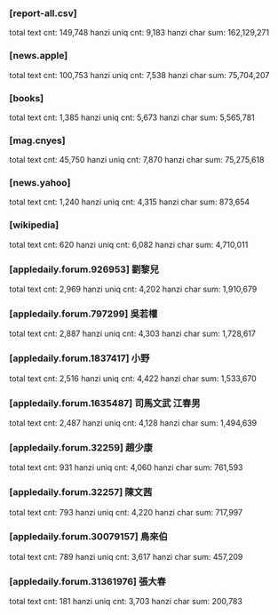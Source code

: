 
### [report-all.csv] ##############################
  total text cnt:      149,748
  hanzi uniq cnt:        9,183
  hanzi char sum:  162,129,271

### [news.apple] ##############################
  total text cnt:      100,753
  hanzi uniq cnt:        7,538
  hanzi char sum:   75,704,207

### [books] ##############################
  total text cnt:        1,385
  hanzi uniq cnt:        5,673
  hanzi char sum:    5,565,781

### [mag.cnyes] ##############################
  total text cnt:       45,750
  hanzi uniq cnt:        7,870
  hanzi char sum:   75,275,618

### [news.yahoo] ##############################
  total text cnt:        1,240
  hanzi uniq cnt:        4,315
  hanzi char sum:      873,654

### [wikipedia] ##############################
  total text cnt:          620
  hanzi uniq cnt:        6,082
  hanzi char sum:    4,710,011

### [appledaily.forum.926953] 劉黎兒 ################
  total text cnt:        2,969
  hanzi uniq cnt:        4,202
  hanzi char sum:    1,910,679

### [appledaily.forum.797299] 吳若權 ################
  total text cnt:        2,887
  hanzi uniq cnt:        4,303
  hanzi char sum:    1,728,617

### [appledaily.forum.1837417] 小野 ################
  total text cnt:        2,516
  hanzi uniq cnt:        4,422
  hanzi char sum:    1,533,670

### [appledaily.forum.1635487] 司馬文武 江春男 ##########
  total text cnt:        2,487
  hanzi uniq cnt:        4,128
  hanzi char sum:    1,494,639

### [appledaily.forum.32259] 趙少康 ##################
  total text cnt:          931
  hanzi uniq cnt:        4,060
  hanzi char sum:      761,593

### [appledaily.forum.32257] 陳文茜 ##############
  total text cnt:          793
  hanzi uniq cnt:        4,220
  hanzi char sum:      717,997

### [appledaily.forum.30079157] 鳥來伯 ##################
  total text cnt:          789
  hanzi uniq cnt:        3,617
  hanzi char sum:      457,209

### [appledaily.forum.31361976] 張大春 ##################
  total text cnt:          181
  hanzi uniq cnt:        3,703
  hanzi char sum:      200,783
